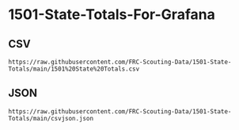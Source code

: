 # 1501-State-Totals-For-Grafana

## CSV

```
https://raw.githubusercontent.com/FRC-Scouting-Data/1501-State-Totals/main/1501%20State%20Totals.csv
```


## JSON

```
https://raw.githubusercontent.com/FRC-Scouting-Data/1501-State-Totals/main/csvjson.json
```

